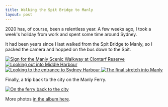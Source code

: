 ```yaml
---
title: Walking the Spit Bridge to Manly
layout: post
---
```


2020 has, of course, been a relentless year. A few weeks ago, I took a week's holiday from work and spent some time around Sydney.

It had been years since I last walked from the Spit Bridge to Manly, so I packed the camera and hopped on the bus down to the Spit.

<div>
  <a href="https://www.flickr.com/photos/jordanh14/53174926643/" class="image--block">
    <img src="https://live.staticflickr.com/65535/53174926643_2b242bf965_h.jpg" alt="Sign for the Manly Scenic Walkway at Clontarf Reserve" style="max-height: 25rem;">
  </a>

  <a href="https://www.flickr.com/photos/jordanh14/53173842542/" class="image--block">
    <img src="https://live.staticflickr.com/65535/53173842542_44178fdc1e_h.jpg" alt="Looking out into Middle Harbour" style="max-height: 40rem;">
  </a>

  <a href="https://www.flickr.com/photos/jordanh14/53174925048/" class="image--block">
    <img src="https://live.staticflickr.com/65535/53174925048_42a335e0d7_h.jpg" alt="Looking to the entrance to Sydney Harbour" style="max-height: 25rem;">
  </a>

  <a href="https://www.flickr.com/photos/jordanh14/53173841462/" class="image--block">
    <img src="https://live.staticflickr.com/65535/53173841462_e2ff4c6a3c_h.jpg" alt="The final stretch into Manly" style="max-height: 25rem;">
  </a>
</div>

Finally, a trip back to the city on the Manly Ferry.

<div>
  <a href="https://www.flickr.com/photos/jordanh14/53174874230/" class="image--block">
    <img src="https://live.staticflickr.com/65535/53174874230_fe378ad3cc_h.jpg" alt="On the ferry back to the city" style="max-height: 25rem;">
  </a>
</div>

More photos [in the album here](https://www.flickr.com/photos/jordanh14/albums/72177720311063001).

